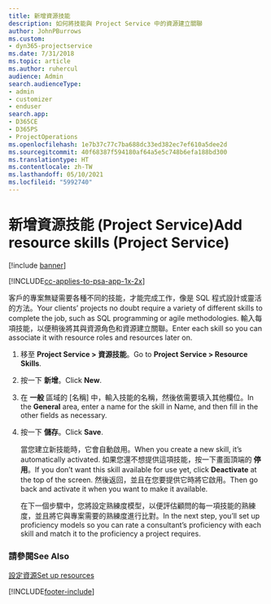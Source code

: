 ```yaml
---
title: 新增資源技能
description: 如何將技能與 Project Service 中的資源建立關聯
author: JohnPBurrows
ms.custom:
- dyn365-projectservice
ms.date: 7/31/2018
ms.topic: article
ms.author: ruhercul
audience: Admin
search.audienceType:
- admin
- customizer
- enduser
search.app:
- D365CE
- D365PS
- ProjectOperations
ms.openlocfilehash: 1e7b37c77c7ba688dc33ed382ec7ef610a5dee2d
ms.sourcegitcommit: 40f68387f594180af64a5e5c748b6efa188bd300
ms.translationtype: HT
ms.contentlocale: zh-TW
ms.lasthandoff: 05/10/2021
ms.locfileid: "5992740"
---
```

# <a name="add-resource-skills-project-service"></a><span data-ttu-id="4812b-103">新增資源技能 (Project Service)</span><span class="sxs-lookup"><span data-stu-id="4812b-103">Add resource skills (Project Service)</span></span>

[!include [banner](../includes/psa-now-project-operations.md)]

[!INCLUDE[cc-applies-to-psa-app-1x-2x](../includes/cc-applies-to-psa-app-1x-2x.md)]

<span data-ttu-id="4812b-104">客戶的專案無疑需要各種不同的技能，才能完成工作，像是 SQL 程式設計或靈活的方法。</span><span class="sxs-lookup"><span data-stu-id="4812b-104">Your clients’ projects no doubt require a variety of different skills to complete the job, such as SQL programming or agile methodologies.</span></span> <span data-ttu-id="4812b-105">輸入每項技能，以便稍後將其與資源角色和資源建立關聯。</span><span class="sxs-lookup"><span data-stu-id="4812b-105">Enter each skill so you can associate it with resource roles and resources later on.</span></span>  
  
1. <span data-ttu-id="4812b-106">移至 **Project Service > 資源技能**。</span><span class="sxs-lookup"><span data-stu-id="4812b-106">Go to **Project Service > Resource Skills**.</span></span>  
  
2. <span data-ttu-id="4812b-107">按一下 **新增**。</span><span class="sxs-lookup"><span data-stu-id="4812b-107">Click **New**.</span></span>  
  
3. <span data-ttu-id="4812b-108">在 **一般** 區域的 [名稱] 中，輸入技能的名稱，然後依需要填入其他欄位。</span><span class="sxs-lookup"><span data-stu-id="4812b-108">In the **General** area, enter a name for the skill in Name, and then fill in the other fields as necessary.</span></span>  
  
4. <span data-ttu-id="4812b-109">按一下 **儲存**。</span><span class="sxs-lookup"><span data-stu-id="4812b-109">Click **Save**.</span></span>  
  
   <span data-ttu-id="4812b-110">當您建立新技能時，它會自動啟用。</span><span class="sxs-lookup"><span data-stu-id="4812b-110">When you create a new skill, it’s automatically activated.</span></span> <span data-ttu-id="4812b-111">如果您還不想提供這項技能，按一下畫面頂端的 **停用**。</span><span class="sxs-lookup"><span data-stu-id="4812b-111">If you don’t want this skill available for use yet, click **Deactivate** at the top of the screen.</span></span> <span data-ttu-id="4812b-112">然後返回，並且在您要提供它時將它啟用。</span><span class="sxs-lookup"><span data-stu-id="4812b-112">Then go back and activate it when you want to make it available.</span></span>  
  
   <span data-ttu-id="4812b-113">在下一個步驟中，您將設定熟練度模型，以便評估顧問的每一項技能的熟練度，並且將它與專案需要的熟練度進行比對。</span><span class="sxs-lookup"><span data-stu-id="4812b-113">In the next step, you’ll set up proficiency models so you can rate a consultant’s proficiency with each skill and match it to the proficiency a project requires.</span></span>  
  
### <a name="see-also"></a><span data-ttu-id="4812b-114">請參閱</span><span class="sxs-lookup"><span data-stu-id="4812b-114">See Also</span></span>  
 [<span data-ttu-id="4812b-115">設定資源</span><span class="sxs-lookup"><span data-stu-id="4812b-115">Set up resources</span></span>](../psa/set-up-resources.md)


[!INCLUDE[footer-include](../includes/footer-banner.md)]